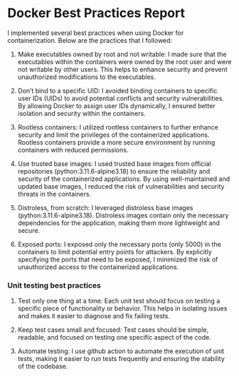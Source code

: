 # Docker Best Practices Report

I implemented several best practices when using Docker for containerization. Below are the practices that I followed:

1. Make executables owned by root and not writable: I made sure that the executables within the containers were owned by the root user and were not writable by other users. This helps to enhance security and prevent unauthorized modifications to the executables.

2. Don’t bind to a specific UID: I avoided binding containers to specific user IDs (UIDs) to avoid potential conflicts and security vulnerabilities. By allowing Docker to assign user IDs dynamically, I ensured better isolation and security within the containers.

3. Rootless containers: I utilized rootless containers to further enhance security and limit the privileges of the containerized applications. Rootless containers provide a more secure environment by running containers with reduced permissions.

4. Use trusted base images: I used trusted base images from official repositories (python:3.11.6-alpine3.18) to ensure the reliability and security of the containerized applications. By using well-maintained and updated base images, I reduced the risk of vulnerabilities and security threats in the containers.

5. Distroless, from scratch: I leveraged distroless base images (python:3.11.6-alpine3.18). Distroless images contain only the necessary dependencies for the application, making them more lightweight and secure.

6. Exposed ports: I exposed only the necessary ports (only 5000) in the containers to limit potential entry points for attackers. By explicitly specifying the ports that need to be exposed, I minimized the risk of unauthorized access to the containerized applications.

### Unit testing best practices

1. Test only one thing at a time: Each unit test should focus on testing a specific piece of functionality or behavior. This helps in isolating issues and makes it easier to diagnose and fix failing tests.

2. Keep test cases small and focused: Test cases should be simple, readable, and focused on testing one specific aspect of the code. 

3. Automate testing: I use github action to automate the execution of unit tests, making it easier to run tests frequently and ensuring the stability of the codebase.


